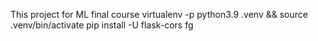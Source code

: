 This project for ML final course 
virtualenv -p python3.9 .venv && source .venv/bin/activate
 pip install -U flask-cors
 fg

 